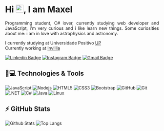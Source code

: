 <h1 align = "justify"> Hi <img src="https://media.giphy.com/media/hvRJCLFzcasrR4ia7z/giphy.gif" width="25px">, I am Maxel</h1>
<p align = "justify">Programming student, C# lover, currently studying web developer and JavaScript, i'm very curious and i like learn new things. Some curiosities about me: i am in love with astrophysics and astronomy.</p>

I currently studying at Universidade Positivo [UP](https://www.up.edu.br/) <br/>
Currently working at [Invillia](https://invillia.com/global-growth-framework/)


[![Linkedin Badge](https://img.shields.io/badge/-MaxelUdson-blue?style=flat-square&logo=Linkedin&logoColor=white&link=https://www.linkedin.com/in/maxel-udson-b7b65b203/)](https://www.linkedin.com/in/maxel-udson-b7b65b203/)
[![Instagram Badge](https://img.shields.io/badge/-maxudsom-purple?style=flat-square&logo=instagram&logoColor=white&link=https://www.instagram.com/maxudsom/)](https://www.instagram.com/maxudsom/)
[![Gmail Badge](https://img.shields.io/badge/-maxellopes32@gmail.com-c14438?style=flat-square&logo=Gmail&logoColor=white&link=mailto:maxellopes32@gmail.com)](maxellopes32@gmail.com)

## 🚀💻 Technologies & Tools

![JavaScript](https://img.shields.io/badge/-JavaScript-black?style=flat-square&logo=javascript)
![Nodejs](https://img.shields.io/badge/-Node.js-black?style=flat-square&logo=Node.js)
![HTML5](https://img.shields.io/badge/-HTML5-E34F26?style=flat-square&logo=html5&logoColor=white)
![CSS3](https://img.shields.io/badge/-CSS3-1572B6?style=flat-square&logo=css3)
![Bootstrap](https://img.shields.io/badge/-Bootstrap-563D7C?style=flat-square&logo=bootstrap)
![GitHub](https://img.shields.io/badge/-GitHub-181717?style=flat-square&logo=github)
![Git](https://img.shields.io/badge/-Git-black?style=flat-square&logo=git)
![.NET](https://img.shields.io/badge/-.NET-purple?style=flat-square&logo=.NET)
![C#](https://img.shields.io/badge/-CSharp-white?style=flat-square&logo=c)
![Java](https://img.shields.io/badge/-Java-black?style=flat-square&logo=java)
![Linux](https://img.shields.io/badge/-Linux-black?style=flat-square&logo=linux)

## ⚡ GitHub Stats

![Github Stats](https://github-readme-stats.vercel.app/api?username=Maxel-Uds&show_icons=true&count_private=true&show_icons=true&include_all_commits=true)
![Top Langs](https://github-readme-stats.vercel.app/api/top-langs/?username=Maxel-Uds&hide=TeX&layout=compact)

